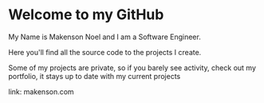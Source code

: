 # Welcome to my GitHub

My Name is Makenson Noel and I am a Software Engineer.

Here you'll find all the source code to the projects I create. 

Some of my projects are private, so if you barely see activity, 
check out my portfolio, it stays up to date with my current projects

link: makenson.com
